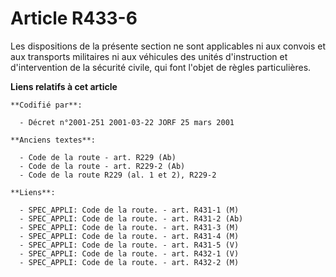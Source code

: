 # Article R433-6

Les dispositions de la présente section ne sont applicables ni aux convois et aux transports militaires ni aux véhicules des
unités d'instruction et d'intervention de la sécurité civile, qui font l'objet de règles particulières.

**Liens relatifs à cet article**

	**Codifié par**:

	  - Décret n°2001-251 2001-03-22 JORF 25 mars 2001

	**Anciens textes**:

	  - Code de la route - art. R229 (Ab)
	  - Code de la route - art. R229-2 (Ab)
	  - Code de la route R229 (al. 1 et 2), R229-2

	**Liens**:

	  - SPEC_APPLI: Code de la route. - art. R431-1 (M)
	  - SPEC_APPLI: Code de la route. - art. R431-2 (Ab)
	  - SPEC_APPLI: Code de la route. - art. R431-3 (M)
	  - SPEC_APPLI: Code de la route. - art. R431-4 (M)
	  - SPEC_APPLI: Code de la route. - art. R431-5 (V)
	  - SPEC_APPLI: Code de la route. - art. R432-1 (V)
	  - SPEC_APPLI: Code de la route. - art. R432-2 (M)

